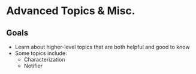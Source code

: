 # Advanced Topics & Misc.

## Goals

- Learn about higher-level topics that are both helpful and good to know
- Some topics include:
  - Characterization
  - Notifier